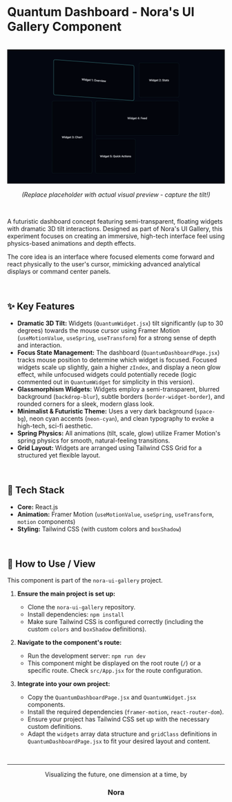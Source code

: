# Quantum Dashboard - Nora's UI Gallery Component

<br>

<div align="center">
  <img src="src/assets/Ekran Resmi 2025-10-23 20.02.18.png" alt="Quantum Dashboard Demo" width="600"/>
  <p><em>(Replace placeholder with actual visual preview - capture the tilt!)</em></p>
</div>

<br>

A futuristic dashboard concept featuring semi-transparent, floating widgets with dramatic 3D tilt interactions. Designed as part of Nora's UI Gallery, this experiment focuses on creating an immersive, high-tech interface feel using physics-based animations and depth effects.

The core idea is an interface where focused elements come forward and react physically to the user's cursor, mimicking advanced analytical displays or command center panels.

<br>

## ✨ Key Features

* **Dramatic 3D Tilt:** Widgets (`QuantumWidget.jsx`) tilt significantly (up to 30 degrees) towards the mouse cursor using Framer Motion (`useMotionValue`, `useSpring`, `useTransform`) for a strong sense of depth and interaction.
* **Focus State Management:** The dashboard (`QuantumDashboardPage.jsx`) tracks mouse position to determine which widget is focused. Focused widgets scale up slightly, gain a higher `zIndex`, and display a neon glow effect, while unfocused widgets could potentially recede (logic commented out in `QuantumWidget` for simplicity in this version).
* **Glassmorphism Widgets:** Widgets employ a semi-transparent, blurred background (`backdrop-blur`), subtle borders (`border-widget-border`), and rounded corners for a sleek, modern glass look.
* **Minimalist & Futuristic Theme:** Uses a very dark background (`space-bg`), neon cyan accents (`neon-cyan`), and clean typography to evoke a high-tech, sci-fi aesthetic.
* **Spring Physics:** All animations (tilt, scale, glow) utilize Framer Motion's spring physics for smooth, natural-feeling transitions.
* **Grid Layout:** Widgets are arranged using Tailwind CSS Grid for a structured yet flexible layout.

<br>

## 🚀 Tech Stack

* **Core:** React.js
* **Animation:** Framer Motion (`useMotionValue`, `useSpring`, `useTransform`, `motion` components)
* **Styling:** Tailwind CSS (with custom colors and `boxShadow`)

<br>

## 🔧 How to Use / View

This component is part of the `nora-ui-gallery` project.

1.  **Ensure the main project is set up:**
    * Clone the `nora-ui-gallery` repository.
    * Install dependencies: `npm install`
    * Make sure Tailwind CSS is configured correctly (including the custom `colors` and `boxShadow` definitions).

2.  **Navigate to the component's route:**
    * Run the development server: `npm run dev`
    * This component might be displayed on the root route (`/`) or a specific route. Check `src/App.jsx` for the route configuration.

3.  **Integrate into your own project:**
    * Copy the `QuantumDashboardPage.jsx` and `QuantumWidget.jsx` components.
    * Install the required dependencies (`framer-motion`, `react-router-dom`).
    * Ensure your project has Tailwind CSS set up with the necessary custom definitions.
    * Adapt the `widgets` array data structure and `gridClass` definitions in `QuantumDashboardPage.jsx` to fit your desired layout and content.

<br>

---

<div align="center">
  <p>Visualizing the future, one dimension at a time, by</p>
  <h3>Nora</h3>
</div>